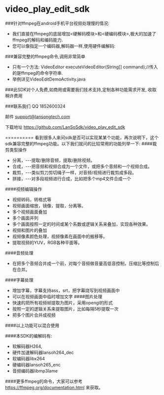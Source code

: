 # video_play_edit_sdk

###针对ffmpeg在android手机平台视频处理慢的情况:	
* 我们直接在ffmpeg的底层增加<硬解码模块>和<硬编码模块>,极大的加速了ffmpeg的解码和编码能力.
* 您可以像指定一个编码器,解码器一样,使用硬件编解码:

###兼容完整的ffmpeg命令,调用非常简单

*  只有一个方法: VideoEditor executeVideoEditor(String[] command);//传入的是ffmpeg的命令字符串.
*  举例详见VideoEditDemoActivity.java


###此SDK对个人免费,如商用或需要我们技术支持,定制各种功能需求开发, 收取稍许费用

###联系我们
QQ  1852600324

邮件  support@lansongtech.com

下载地址 https://github.com/LanSoSdk/video_play_edit_sdk

==========
看到很多人来问sdk是否可以实现某某个功能，再次说明下，这个sdk兼容完整的ffmpeg功能。以下我们就问的比较常用的功能列举一下:
####裁剪类型操作
*  分离，---提取/删除音频，提取/删除视频。
*  合成，---把音频和视频合成为一个文件，或把多个音频和一个视频合成。
*  裁剪，---类似剪刀剪切绳子一样，对音频/视频进行裁剪成多段。
*  拼接，---对多段视频进行合成，比如把多个mp4文件合成一个  

####视频编辑操作
*  视频转码，转格式等
*  视频画面缩放，镜像，提取，分离等。
*  多个视频画面叠加
*  多个画面并列
*  多个画面按照一定的时间或某个系数或逻辑关系来叠加，实现各种效果。
*  视频和图片的叠加
*  视频像素颜色处理，视频像素在画面中的搬移等。
*  提取视频的YUV，RGB各种平面等。

####音频处理
*  在把多个音频合并成一个前，对每个音频做音量高低音控制，压缩比等控制后在合并。

####字幕处理
*  增加字幕，字幕支持ass，srt，把字幕烧写到视频画面中
*  可以在视频画面中临时增加文字
####图片处理
*  快速的把所有视频帧提取为图片，采用opengl的形式
*  按照一定的逻辑关系来提取图片，比如每隔5秒提取一次
*  把多个图片合并成视频

####以上功能可以混合使用

####本SDK的编解码有:
- 软解码器H264,
- 硬件加速解码器lansoh264_dec
- 软编码器libx264
- 硬编码器lansoh265_enc
- 音频编码器libmp3lame

####更多ffmpeg的命令，大家可以参考 https://ffmpeg.org/documentation.html 来获取。
  	 
